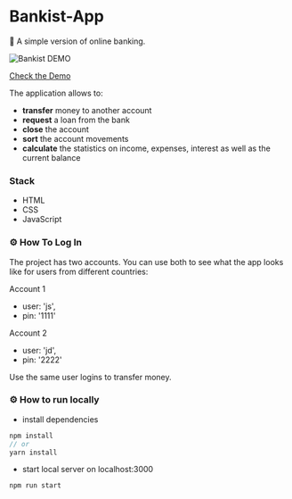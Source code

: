 # Bankist-App 

💸 A simple version of online banking.

![Bankist DEMO](https://user-images.githubusercontent.com/65123309/177345926-703f32dd-7b22-4195-af05-07400aadb860.gif)

<a href="https://anna-sugrobova.github.io/bankist-app/" target="_blank">Check the Demo</a> 
 
The application allows to: 

- **transfer** money to another account
- **request** a loan from the bank
- **close** the account
- **sort** the account movements
- **calculate** the statistics on income, expenses, interest as well as the current balance

### Stack 
- HTML
- CSS
- JavaScript  

### ⚙️ How To Log In

The project has two accounts. You can use both to see what the app looks like for users from different countries: 

 Account 1 
 - user: 'js', 
 - pin: '1111'

 Account 2 
 - user: 'jd',
 - pin: '2222'

Use the same user logins to transfer money.

### ⚙️ How to run locally

* install dependencies
```js
npm install
// or
yarn install
```
* start local server on localhost:3000
```
npm run start
```
